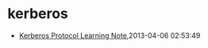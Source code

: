 # kerberos
* [Kerberos Protocol Learning Note](/2013/2013-04-06-kerberos-protocol-learning-note),2013-04-06 02:53:49
